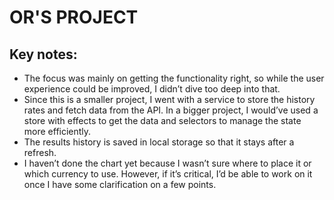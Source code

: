 # OR'S PROJECT

## Key notes:
- The focus was mainly on getting the functionality right, so while the user experience could be improved, I didn’t dive too deep into that.
- Since this is a smaller project, I went with a service to store the history rates and fetch data from the API.
In a bigger project, I would’ve used a store with effects to get the data and selectors to manage the state more efficiently.
- The results history is saved in local storage so that it stays after a refresh.
- I haven’t done the chart yet because I wasn’t sure where to place it or which currency to use. 
However, if it’s critical, I’d be able to work on it once I have some clarification on a few points.

